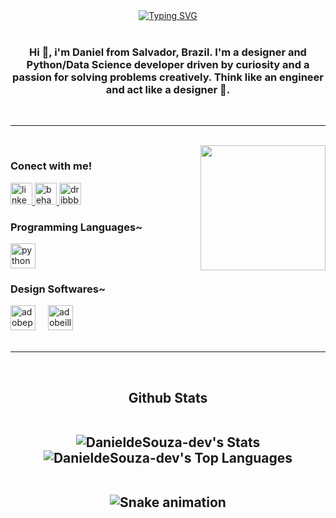 <div align="center">
  <a href="https://git.io/typing-svg">
    <img src="https://readme-typing-svg.demolab.com?font=Fira+Code&weight=500&size=22&pause=1000&color=61ffca&center=true&vCenter=true&random=false&width=524&lines=%E3%80%8B+Welcome+to+my+Github!+%E3%80%8B" alt="Typing SVG">
  </a>
</div>
<br>

<h3 align="center">Hi 👋, i'm Daniel from Salvador, Brazil. I'm a designer and Python/Data Science developer driven by curiosity and a passion for solving problems creatively. Think like an engineer and act like a designer 🧠.</h3>

<br>

---

<br>

<img align="right" height="200" src="https://media0.giphy.com/media/v1.Y2lkPTc5MGI3NjExMjN3MWQ1cnFodDM5MnNiNmt5OTRkMmI5YTV1bjk0NW5mcXF5YnU1aSZlcD12MV9pbnRlcm5hbF9naWZfYnlfaWQmY3Q9Zw/13HgwGsXF0aiGY/giphy.gif"  />

<h3 align="left">Conect with me!</h3>

<div align="left">
  <a href="https://www.linkedin.com/in/danielde-souza/" target="_blank">
    <img src="https://img.shields.io/static/v1?message=LinkedIn&logo=linkedin&label=&color=15141b&logoColor=white&labelColor=&style=for-the-badge" height="35" alt="linkedin logo"  />
  <a href="https://www.behance.net/danieldesouzadsgn" target="_blank">
    <img src="https://img.shields.io/static/v1?message=Behance&logo=behance&label=&color=15141b&logoColor=61ffca&labelColor=&style=for-the-badge" height="35" alt="behance logo"  />
  <a href="https://dribbble.com/DanieldeSouza" target="_blank">
    <img src="https://img.shields.io/static/v1?message=Dribbble&logo=dribbble&label=&color=15141b&logoColor=61ffca&labelColor=&style=for-the-badge" height="35" alt="dribbble logo"  />
  </a>
</div>

<h3 align="left">Programming Languages~</h3>

<div align="left">
  <img src="https://cdn.jsdelivr.net/gh/devicons/devicon/icons/python/python-original.svg" height="40" alt="python logo"  />
</div>

<h3 align="left">Design Softwares~</h3>

<div align="left">
  <img src="https://skillicons.dev/icons?i=ps" height="40" alt="adobephotoshop logo"  />
  <img width="12" />
  <img src="https://skillicons.dev/icons?i=ai" height="40" alt="adobeillustrator logo"  />
</div>
<br clear="both">

---
<br clear="both">

<h2 align="center">Github Stats

<br clear="both">
<br clear="both">

![DanieldeSouza-dev's Stats](https://github-readme-stats.vercel.app/api?username=DanieldeSouza-dev&theme=aura&show_icons=true&hide_border=true&count_private=true)
![DanieldeSouza-dev's Top Languages](https://github-readme-stats.vercel.app/api/top-langs/?username=DanieldeSouza-dev&theme=aura&show_icons=true&hide_border=true&layout=compact)

<br clear="both">

<div align="center">
  <img src="https://raw.githubusercontent.com/gitUser/gitrepo/output/snake.svg" alt="Snake animation" />
<div>
